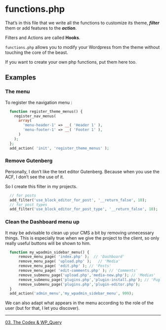 # functions.php

That’s in this file that we write all the functions to customize its theme, ***filter*** them or add features to the ***action***.

Filters and Actions are called **Hooks**. 

`functions.php` allows you to modify your Wordpress from the theme without touching the core of the beast.

If you want to create your own php functions, put them here too.


## Examples

### The menu

To register the navigation menu :

```PHP
  function register_theme_menus() {
    register_nav_menus( 
      array(
        'menu-header-1' => __( 'Header 1' ),
        'menu-footer-1' => __( 'Footer 1' ),
      )
    );
  };
  add_action( 'init', 'register_theme_menus' );
```

### Remove Gutenberg

Personally, I don’t like the text editor Gutenberg. Because when you use the ACF, I don’t see the use of it.

So I create this filter in my projects.

```php
  // for posts
  add_filter('use_block_editor_for_post', '__return_false', 10);
  // for post types
  add_filter('use_block_editor_for_post_type', '__return_false', 10);
```

### Clean the Dashboard menu up

It may be advisable to clean up your CMS a bit by removing unnecessary things. This is especially true when we give the project to the client, so only really useful buttons will be shown to him.

```php
  function my_wpadmin_sidebar_menu() {
      remove_menu_page( 'index.php' );  // 'Dashboard'
      remove_menu_page( 'upload.php' );   // 'Media'
      remove_menu_page( 'edit.php' ); // 'Posts'
      remove_menu_page( 'edit-comments.php' ); // 'Comments'
      remove_submenu_page('upload.php','media-new.php'); // 'Medias'
      remove_submenu_page('plugins.php','plugin-install.php'); // 'Puglins->install'
      remove_submenu_page('plugins.php','plugin-editor.php');
  }
  add_action('admin_menu','my_wpadmin_sidebar_menu', 999);
```

We can also adapt what appears in the menu according to the role of the user (but for that, I let you discover).

---

[03. The Codex & WP_Query](theme-03.codex-wpquery.md)
